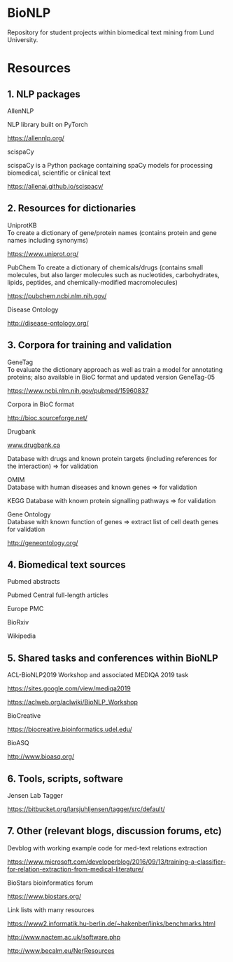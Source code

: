 BioNLP
=======
Repository for student projects within biomedical text mining from Lund University.


# Resources
## 1. NLP packages  
AllenNLP

NLP library built on PyTorch

https://allennlp.org/

scispaCy  

scispaCy is a Python package containing spaCy models for processing biomedical, scientific or clinical text  

https://allenai.github.io/scispacy/


## 2. Resources for dictionaries  
UniprotKB  
To create a dictionary of gene/protein names (contains protein and gene names including synonyms)  

https://www.uniprot.org/

PubChem
To create a dictionary of chemicals/drugs (contains small molecules, but also larger molecules such as nucleotides, carbohydrates, lipids, peptides, and chemically-modified macromolecules) 

https://pubchem.ncbi.nlm.nih.gov/

Disease Ontology  

http://disease-ontology.org/


## 3. Corpora for training and validation  
GeneTag  
To evaluate the dictionary approach as well as train a model for annotating proteins; also available in BioC format and updated version GeneTag-05  

https://www.ncbi.nlm.nih.gov/pubmed/15960837

Corpora in BioC format  

http://bioc.sourceforge.net/

Drugbank

www.drugbank.ca

Database with drugs and known protein targets (including references for the interaction) => for validation  

OMIM  
Database with human diseases and known genes => for validation  

KEGG
Database with known protein signalling pathways => for validation

Gene Ontology  
Database with known function of genes => extract list of cell death genes for validation  

http://geneontology.org/


## 4. Biomedical text sources
Pubmed abstracts

Pubmed Central full-length articles

Europe PMC

BioRxiv

Wikipedia


## 5. Shared tasks and conferences within BioNLP
ACL-BioNLP2019 Workshop and associated MEDIQA 2019 task

https://sites.google.com/view/mediqa2019

https://aclweb.org/aclwiki/BioNLP_Workshop

BioCreative

https://biocreative.bioinformatics.udel.edu/

BioASQ

http://www.bioasq.org/


## 6. Tools, scripts, software
Jensen Lab Tagger

https://bitbucket.org/larsjuhljensen/tagger/src/default/



## 7. Other (relevant blogs, discussion forums, etc)  
Devblog with working example code for med-text relations extraction  

https://www.microsoft.com/developerblog/2016/09/13/training-a-classifier-for-relation-extraction-from-medical-literature/

BioStars bioinformatics forum  

https://www.biostars.org/

Link lists with many resources   

https://www2.informatik.hu-berlin.de/~hakenber/links/benchmarks.html

http://www.nactem.ac.uk/software.php

http://www.becalm.eu/NerResources


